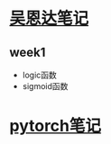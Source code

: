 # [吴恩达笔记](https://www.bilibili.com/video/BV1FT4y1E74V)

## week1

+ logic函数
+ sigmoid函数


# [pytorch笔记]( )